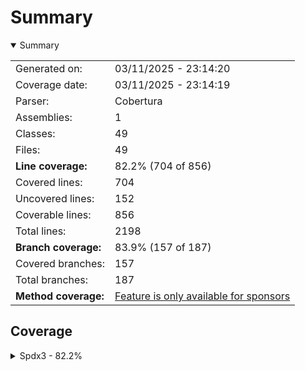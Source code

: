 # Summary
<details open><summary>Summary</summary>

|||
|:---|:---|
| Generated on: | 03/11/2025 - 23:14:20 |
| Coverage date: | 03/11/2025 - 23:14:19 |
| Parser: | Cobertura |
| Assemblies: | 1 |
| Classes: | 49 |
| Files: | 49 |
| **Line coverage:** | 82.2% (704 of 856) |
| Covered lines: | 704 |
| Uncovered lines: | 152 |
| Coverable lines: | 856 |
| Total lines: | 2198 |
| **Branch coverage:** | 83.9% (157 of 187) |
| Covered branches: | 157 |
| Total branches: | 187 |
| **Method coverage:** | [Feature is only available for sponsors](https://reportgenerator.io/pro) |

</details>

## Coverage
<details><summary>Spdx3 - 82.2%</summary>

|**Name**|**Line**|**Branch**|
|:---|---:|---:|
|**Spdx3**|**82.2%**|**83.9%**|
|Spdx3.Exceptions.Spdx3Exception|100%|100%|
|Spdx3.Exceptions.Spdx3SerializationException|0%||
|Spdx3.Exceptions.Spdx3ValidationException|100%||
|Spdx3.Model.BaseSpdxClass|100%|100%|
|Spdx3.Model.Build.Classes.Build|85%||
|Spdx3.Model.Core.Classes.Agent|50%||
|Spdx3.Model.Core.Classes.Annotation|82.3%||
|Spdx3.Model.Core.Classes.Artifact|76.9%||
|Spdx3.Model.Core.Classes.Bom|50%||
|Spdx3.Model.Core.Classes.Bundle|57.1%||
|Spdx3.Model.Core.Classes.CreationInfo|100%||
|Spdx3.Model.Core.Classes.DictionaryEntry|82.3%||
|Spdx3.Model.Core.Classes.Element|100%||
|Spdx3.Model.Core.Classes.ElementCollection|70%||
|Spdx3.Model.Core.Classes.ExternalIdentifier|83.3%||
|Spdx3.Model.Core.Classes.ExternalMap|80%||
|Spdx3.Model.Core.Classes.ExternalRef|100%||
|Spdx3.Model.Core.Classes.Hash|80%||
|Spdx3.Model.Core.Classes.IndividualElement|50%||
|Spdx3.Model.Core.Classes.IntegrityMethod|57.1%||
|Spdx3.Model.Core.Classes.LifecycleScopedRelationship|62.5%||
|Spdx3.Model.Core.Classes.NamespaceMap|80%||
|Spdx3.Model.Core.Classes.Organization|50%||
|Spdx3.Model.Core.Classes.PackageVerificationCode|81.2%||
|Spdx3.Model.Core.Classes.Person|50%||
|Spdx3.Model.Core.Classes.PositiveIntegerRange|93.6%|100%|
|Spdx3.Model.Core.Classes.Relationship|86.9%|100%|
|Spdx3.Model.Core.Classes.SoftwareAgent|50%||
|Spdx3.Model.Core.Classes.SpdxDocument|66.6%||
|Spdx3.Model.Core.Classes.Tool|50%||
|Spdx3.Model.Core.Individuals.NoAssertionElement|57.1%||
|Spdx3.Model.Core.Individuals.NoneElement|57.1%||
|Spdx3.Model.Core.Individuals.SpdxOrganization|57.1%||
|Spdx3.Model.Extension.Classes.CdxPropertiesExtension|100%|100%|
|Spdx3.Model.Extension.Classes.CdxPropertyEntry|100%||
|Spdx3.Model.Extension.Classes.Extension|100%||
|Spdx3.Model.SimpleLicensing.Classes.AnyLicenseInfo|50%||
|Spdx3.Model.SimpleLicensing.Classes.LicenseExpression|70%||
|Spdx3.Model.SimpleLicensing.Classes.SimpleLicensingText|75%||
|Spdx3.Model.Software.Classes.ContentIdentifier|80%||
|Spdx3.Model.Software.Classes.File|80%|83.3%|
|Spdx3.Model.Software.Classes.Package|72.7%||
|Spdx3.Model.Software.Classes.Sbom|57.1%||
|Spdx3.Model.Software.Classes.Snippet|82.3%|100%|
|Spdx3.Model.Software.Classes.SoftwareArtifact|72.7%||
|Spdx3.Serialization.SpdxObjectConverterFactory|100%||
|Spdx3.Serialization.SpdxObjectConvertor`1|80.5%|79.4%|
|Spdx3.Utility.SpdxCatalog|100%||
|Spdx3.Utility.SpdxUtility|100%|100%|

</details>
